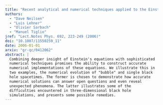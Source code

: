 ```yaml
---
title: "Recent analytical and numerical techniques applied to the Einstein equations"
authors:
  - "Dave Neilsen"
  - "Luis Lehner"
  - "Olivier Sarbach"
  - "Manuel Tiglio"
jref: "Lect.Notes Phys. 692, 223-249 (2006)"
doi: "10.1007/11550259_11"
date: 2006-01-01
arxiv: "gr-qc/0412062"
abstract: |
  Combining deeper insight of Einstein's equations with sophisticated
  numerical techniques promises the ability to construct accurate
  numerical implementations of these equations. We illustrate this in
  two examples, the numerical evolution of "bubble" and single black
  hole spacetimes. The former is chosen to demonstrate how accurate
  numerical solutions can answer open questions and even reveal
  unexpected phenomena. The latter illustrates some of the
  difficulties encountered in three-dimensional black hole
  simulations, and presents some possible remedies.
---
```

